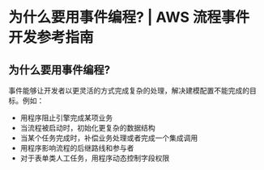 # 为什么要用事件编程? | AWS 流程事件开发参考指南

## 为什么要用事件编程?

事件能够让开发者以更灵活的方式完成复杂的处理，解决建模配置不能完成的目标。例如：

  * 用程序阻止引擎完成某项业务
  * 当流程被启动时，初始化更复杂的数据结构
  * 当某个任务完成时，补偿业务处理或者完成一个集成调用
  * 用程序影响流程的后继路线和参与者
  * 对于表单类人工任务，用程序动态控制字段权限